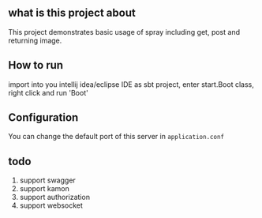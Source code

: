 ## what is this project about
This project demonstrates basic usage of spray including get, post and returning image.

## How to run
import into you intellij idea/eclipse IDE as sbt project, enter start.Boot class, right click and run 'Boot'

## Configuration
You can change the default port of this server in `application.conf`

## todo
1. support swagger
2. support kamon
3. support authorization
4. support websocket